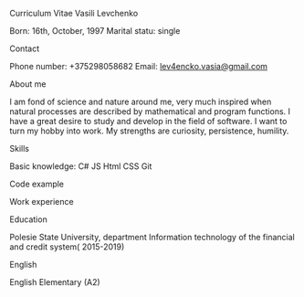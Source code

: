 Curriculum Vitae
Vasili Levchenko

Born: 16th, October, 1997
Marital statu: single

Contact

Phone number: +375298058682
Email: lev4encko.vasia@gmail.com

About me

I am fond of science and nature around me, very much inspired when natural processes are described by mathematical and program functions. I have a great desire to study and develop in the field of software. I want to turn my hobby into work. My strengths are curiosity, persistence, humility.

Skills

Basic knowledge:
C#
JS
Html
CSS
Git

Code example

Work experience

Education

Polesie State University, department Information technology of the financial and credit system( 2015-2019)

English

English Elementary (A2)
